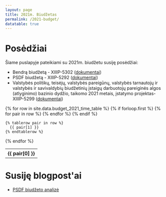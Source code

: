 ```yaml
---
layout: page
title: 2021m. Biudžetas
permalink: /2021-budget/
datatable: true
---
```


# Posėdžiai

Šiame puslapyje pateikiami su 2021m. biudžetu susiję posėdžiai:

* Bendrą biudžetą - XIIIP-5302 ([dokumentai](https://e-seimas.lrs.lt/portal/legalAct/lt/TAP/597cb7100ee411ebbedbd456d2fb030d))
* PSDF biudžetą - XIIIP-5292 ([dokumentai](https://e-seimas.lrs.lt/portal/legalAct/lt/TAP/2a4cbe300ea411ebbedbd456d2fb030d))
* Valstybės politikų, teisėjų, valstybės pareigūnų, valstybės tarnautojų ir valstybės ir savivaldybių biudžetinių įstaigų darbuotojų pareiginės algos (atlyginimo) bazinio dydžio, taikomo 2021 metais, įstatymo projektas- XIIIP-5299 ([dokumentai](https://e-seimas.lrs.lt/portal/legalAct/lt/TAP/753516300ecd11ebbedbd456d2fb030d))


<table>
  {% for row in site.data.budget_2021_time_table %}
    {% if forloop.first %}
    <tr>
      {% for pair in row %}
        <th>{{ pair[0] }}</th>
      {% endfor %}
    </tr>
    {% endif %}

    {% tablerow pair in row %}
      {{ pair[1] }}
    {% endtablerow %}
  {% endfor %}
</table>

# Susiję blogpost'ai

* [PSDF biudžeto analizė](http://lithuanian-economy.net/2020/10/15/PSDF-biudzeto-projekto-aptarimas)
